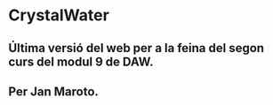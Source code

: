 # CrystalWater

## Última versió del web per a la feina del segon curs del modul 9 de DAW.

## Per Jan Maroto.
